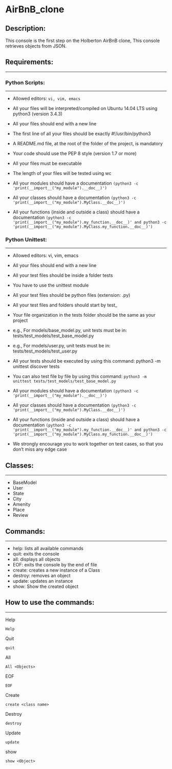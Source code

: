 # AirBnB_clone

## Description:
This console is the first step on the Holberton AirBnB clone, This console
 retrieves objects from JSON.

## Requirements:
---
### Python Scripts:
---

 * Allowed editors: ```vi, vim, emacs```

 * All your files will be interpreted/compiled on Ubuntu 14.04 LTS using python3 (version 3.4.3)

 * All your files should end with a new line

 * The first line of all your files should be exactly #!/usr/bin/python3

 * A README.md file, at the root of the folder of the project, is mandatory

 * Your code should use the PEP 8 style (version 1.7 or more)

 * All your files must be executable

 * The length of your files will be tested using wc

 * All your modules should have a documentation ```(python3 -c 'print(__import__("my_module").__doc__)')```

 * All your classes should have a documentation ```(python3 -c 'print(__import__("my_module").MyClass.__doc__)')```

 * All your functions (inside and outside a class) should have a documentation ```(python3 -c 'print(__import__("my_module").my_function.__doc__)' and python3 -c 'print(__import__("my_module").MyClass.my_function.__doc__)')```

### Python Unittest:
---

 * Allowed editors: vi, vim, emacs

 * All your files should end with a new line

 * All your test files should be inside a folder tests

 * You have to use the unittest module

 * All your test files should be python files (extension: .py)

 * All your test files and folders should start by test_

 * Your file organization in the tests folder should be the same as your project

 * e.g., For models/base_model.py, unit tests must be in: tests/test_models/test_base_model.py

 * e.g., For models/user.py, unit tests must be in: tests/test_models/test_user.py

 * All your tests should be executed by using this command: python3 -m unittest discover tests

 * You can also test file by file by using this command: ```python3 -m unittest tests/test_models/test_base_model.py```

 * All your modules should have a documentation ```(python3 -c 'print(__import__("my_module").__doc__)')```

 * All your classes should have a documentation ```(python3 -c 'print(__import__("my_module").MyClass.__doc__)')```

 * All your functions (inside and outside a class) should have a documentation ```(python3 -c 'print(__import__("my_module").my_function.__doc__)' and python3 -c 'print(__import__("my_module").MyClass.my_function.__doc__)')```

 * We strongly encourage you to work together on test cases, so that you don’t miss any edge case

## Classes:
---
 * BaseModel
 * User
 * State
 * City
 * Amenity
 * Place
 * Review

## Commands:
---
 * help: lists all available commands
 * quit: exits the console
 * all: displays all objects
 * EOF: exits the console by the end of file
 * create: creates a new instance of a Class
 * destroy: removes an object
 * update: updates an instance
 * show: Show the created object

## How to use the commands:
---

Help
```
Help
```
Quit
```
quit
```
All
```
All <Objects>
```
EOF
```
EOF
```
Create
```
create <class name>
```
Destroy
```
destroy
```
Update
```
update
```
show
```
show <Object>
```
